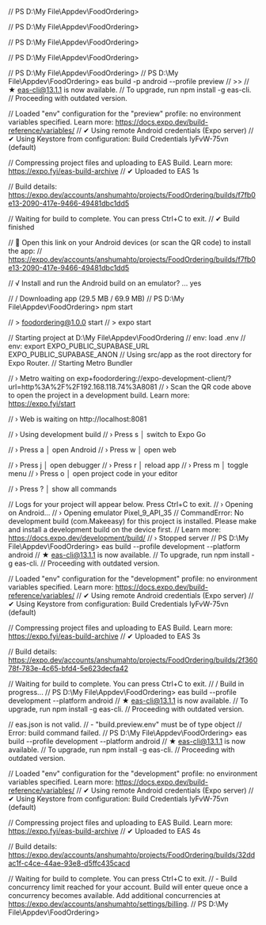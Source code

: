 // PS D:\My File\Appdev\FoodOrdering>

// PS D:\My File\Appdev\FoodOrdering>

// PS D:\My File\Appdev\FoodOrdering>

// PS D:\My File\Appdev\FoodOrdering>

// PS D:\My File\Appdev\FoodOrdering>
// PS D:\My File\Appdev\FoodOrdering> eas build -p android --profile preview
// >>
// ★ eas-cli@13.1.1 is now available.
// To upgrade, run npm install -g eas-cli.
// Proceeding with outdated version.

// Loaded "env" configuration for the "preview" profile: no environment variables specified. Learn more: https://docs.expo.dev/build-reference/variables/
// ✔ Using remote Android credentials (Expo server)
// ✔ Using Keystore from configuration: Build Credentials IyFvW-75vn (default)

// Compressing project files and uploading to EAS Build. Learn more: https://expo.fyi/eas-build-archive
// ✔ Uploaded to EAS 1s

// Build details: https://expo.dev/accounts/anshumahto/projects/FoodOrdering/builds/f7fb0e13-2090-417e-9466-49481dbc1dd5

// Waiting for build to complete. You can press Ctrl+C to exit.
// ✔ Build finished

// 🤖 Open this link on your Android devices (or scan the QR code) to install the app:
// https://expo.dev/accounts/anshumahto/projects/FoodOrdering/builds/f7fb0e13-2090-417e-9466-49481dbc1dd5

// √ Install and run the Android build on an emulator? ... yes

// / Downloading app (29.5 MB / 69.9 MB)
// PS D:\My File\Appdev\FoodOrdering> npm start

// > foodordering@1.0.0 start
// > expo start

// Starting project at D:\My File\Appdev\FoodOrdering
// env: load .env
// env: export EXPO_PUBLIC_SUPABASE_URL EXPO_PUBLIC_SUPABASE_ANON
// Using src/app as the root directory for Expo Router.
// Starting Metro Bundler

// › Metro waiting on exp+foodordering://expo-development-client/?url=http%3A%2F%2F192.168.118.74%3A8081
// › Scan the QR code above to open the project in a development build. Learn more: https://expo.fyi/start

// › Web is waiting on http://localhost:8081

// › Using development build
// › Press s │ switch to Expo Go

// › Press a │ open Android
// › Press w │ open web

// › Press j │ open debugger
// › Press r │ reload app
// › Press m │ toggle menu
// › Press o │ open project code in your editor

// › Press ? │ show all commands

// Logs for your project will appear below. Press Ctrl+C to exit.
// › Opening on Android...
// › Opening emulator Pixel_9_API_35
// CommandError: No development build (com.Makeeasy) for this project is installed. Please make and install a development build on the device first.
// Learn more: https://docs.expo.dev/development/build/
// › Stopped server
// PS D:\My File\Appdev\FoodOrdering> eas build --profile development --platform android
// ★ eas-cli@13.1.1 is now available.
// To upgrade, run npm install -g eas-cli.
// Proceeding with outdated version.

// Loaded "env" configuration for the "development" profile: no environment variables specified. Learn more: https://docs.expo.dev/build-reference/variables/
// ✔ Using remote Android credentials (Expo server)
// ✔ Using Keystore from configuration: Build Credentials IyFvW-75vn (default)

// Compressing project files and uploading to EAS Build. Learn more: https://expo.fyi/eas-build-archive
// ✔ Uploaded to EAS 3s

// Build details: https://expo.dev/accounts/anshumahto/projects/FoodOrdering/builds/2f36078f-783e-4c65-bfd4-5e623decfa42

// Waiting for build to complete. You can press Ctrl+C to exit.
// / Build in progress...
// PS D:\My File\Appdev\FoodOrdering> eas build --profile development --platform android
// ★ eas-cli@13.1.1 is now available.
// To upgrade, run npm install -g eas-cli.
// Proceeding with outdated version.

// eas.json is not valid.
// - "build.preview.env" must be of type object
// Error: build command failed.
// PS D:\My File\Appdev\FoodOrdering> eas build --profile development --platform android
// ★ eas-cli@13.1.1 is now available.
// To upgrade, run npm install -g eas-cli.
// Proceeding with outdated version.

// Loaded "env" configuration for the "development" profile: no environment variables specified. Learn more: https://docs.expo.dev/build-reference/variables/
// ✔ Using remote Android credentials (Expo server)
// ✔ Using Keystore from configuration: Build Credentials IyFvW-75vn (default)

// Compressing project files and uploading to EAS Build. Learn more: https://expo.fyi/eas-build-archive
// ✔ Uploaded to EAS 4s

// Build details: https://expo.dev/accounts/anshumahto/projects/FoodOrdering/builds/32ddac1f-c4ce-44ae-93e8-d5ffc435cacd

// Waiting for build to complete. You can press Ctrl+C to exit.
// - Build concurrency limit reached for your account. Build will enter queue once a concurrency becomes available. Add additional concurrencies at https://expo.dev/accounts/anshumahto/settings/billing.
// PS D:\My File\Appdev\FoodOrdering>

